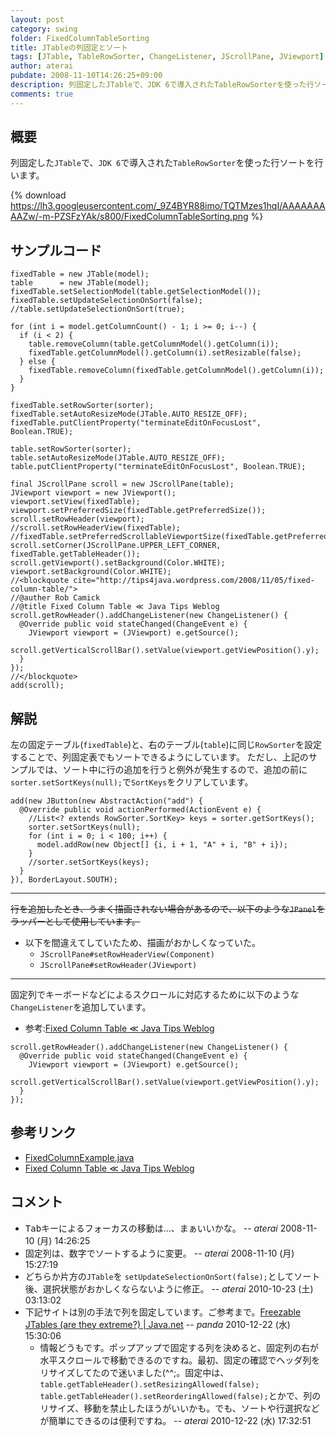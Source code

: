 ```yaml
---
layout: post
category: swing
folder: FixedColumnTableSorting
title: JTableの列固定とソート
tags: [JTable, TableRowSorter, ChangeListener, JScrollPane, JViewport]
author: aterai
pubdate: 2008-11-10T14:26:25+09:00
description: 列固定したJTableで、JDK 6で導入されたTableRowSorterを使った行ソートを行います。
comments: true
---
```

## 概要
列固定した`JTable`で、`JDK 6`で導入された`TableRowSorter`を使った行ソートを行います。

{% download https://lh3.googleusercontent.com/_9Z4BYR88imo/TQTMzes1hqI/AAAAAAAAAZw/-m-PZSFzYAk/s800/FixedColumnTableSorting.png %}

## サンプルコード
<pre class="prettyprint"><code>fixedTable = new JTable(model);
table      = new JTable(model);
fixedTable.setSelectionModel(table.getSelectionModel());
fixedTable.setUpdateSelectionOnSort(false);
//table.setUpdateSelectionOnSort(true);

for (int i = model.getColumnCount() - 1; i &gt;= 0; i--) {
  if (i &lt; 2) {
    table.removeColumn(table.getColumnModel().getColumn(i));
    fixedTable.getColumnModel().getColumn(i).setResizable(false);
  } else {
    fixedTable.removeColumn(fixedTable.getColumnModel().getColumn(i));
  }
}

fixedTable.setRowSorter(sorter);
fixedTable.setAutoResizeMode(JTable.AUTO_RESIZE_OFF);
fixedTable.putClientProperty("terminateEditOnFocusLost", Boolean.TRUE);

table.setRowSorter(sorter);
table.setAutoResizeMode(JTable.AUTO_RESIZE_OFF);
table.putClientProperty("terminateEditOnFocusLost", Boolean.TRUE);

final JScrollPane scroll = new JScrollPane(table);
JViewport viewport = new JViewport();
viewport.setView(fixedTable);
viewport.setPreferredSize(fixedTable.getPreferredSize());
scroll.setRowHeader(viewport);
//scroll.setRowHeaderView(fixedTable);
//fixedTable.setPreferredScrollableViewportSize(fixedTable.getPreferredSize());
scroll.setCorner(JScrollPane.UPPER_LEFT_CORNER, fixedTable.getTableHeader());
scroll.getViewport().setBackground(Color.WHITE);
viewport.setBackground(Color.WHITE);
//&lt;blockquote cite="http://tips4java.wordpress.com/2008/11/05/fixed-column-table/"&gt;
//@auther Rob Camick
//@title Fixed Column Table ≪ Java Tips Weblog
scroll.getRowHeader().addChangeListener(new ChangeListener() {
  @Override public void stateChanged(ChangeEvent e) {
    JViewport viewport = (JViewport) e.getSource();
    scroll.getVerticalScrollBar().setValue(viewport.getViewPosition().y);
  }
});
//&lt;/blockquote&gt;
add(scroll);
</code></pre>

## 解説
左の固定テーブル(`fixedTable`)と、右のテーブル(`table`)に同じ`RowSorter`を設定することで、列固定表でもソートできるようにしています。
ただし、上記のサンプルでは、ソート中に行の追加を行うと例外が発生するので、追加の前に`sorter.setSortKeys(null);`で`SortKeys`をクリアしています。

<pre class="prettyprint"><code>add(new JButton(new AbstractAction("add") {
  @Override public void actionPerformed(ActionEvent e) {
    //List&lt;? extends RowSorter.SortKey&gt; keys = sorter.getSortKeys();
    sorter.setSortKeys(null);
    for (int i = 0; i &lt; 100; i++) {
      model.addRow(new Object[] {i, i + 1, "A" + i, "B" + i});
    }
    //sorter.setSortKeys(keys);
  }
}), BorderLayout.SOUTH);
</code></pre>

- - - -
~~行を追加したとき、うまく描画されない場合があるので、以下のような`JPanel`をラッパーとして使用しています。~~

- 以下を間違えてしていたため、描画がおかしくなっていた。
    - `JScrollPane#setRowHeaderView(Component)`
    - `JScrollPane#setRowHeader(JViewport)`

<!-- dummy comment line for breaking list -->

- - - -
固定列でキーボードなどによるスクロールに対応するために以下のような`ChangeListener`を追加しています。

- 参考:[Fixed Column Table ≪ Java Tips Weblog](http://tips4java.wordpress.com/2008/11/05/fixed-column-table/)

<!-- dummy comment line for breaking list -->

<pre class="prettyprint"><code>scroll.getRowHeader().addChangeListener(new ChangeListener() {
  @Override public void stateChanged(ChangeEvent e) {
    JViewport viewport = (JViewport) e.getSource();
    scroll.getVerticalScrollBar().setValue(viewport.getViewPosition().y);
  }
});
</code></pre>

## 参考リンク
- [FixedColumnExample.java](http://www.google.com/search?q=FixedColumnExample.java)
- [Fixed Column Table ≪ Java Tips Weblog](http://tips4java.wordpress.com/2008/11/05/fixed-column-table/)

<!-- dummy comment line for breaking list -->

## コメント
- <kbd>Tab</kbd>キーによるフォーカスの移動は…、まぁいいかな。 -- *aterai* 2008-11-10 (月) 14:26:25
- 固定列は、数字でソートするように変更。 -- *aterai* 2008-11-10 (月) 15:27:19
- どちらか片方の`JTable`を `setUpdateSelectionOnSort(false);`としてソート後、選択状態がおかしくならないように修正。 -- *aterai* 2010-10-23 (土) 03:13:02
- 下記サイトは別の手法で列を固定しています。ご参考まで。[Freezable JTables (are they extreme?) | Java.net](http://weblogs.java.net/blog/elevy/archive/2009/01/freezable_jtabl.html) -- *panda* 2010-12-22 (水) 15:30:06
    - 情報どうもです。ポップアップで固定する列を決めると、固定列の右が水平スクロールで移動できるのですね。最初、固定の確認でヘッダ列をリサイズしてたので迷いました(^^;。固定中は、`table.getTableHeader().setResizingAllowed(false); table.getTableHeader().setReorderingAllowed(false);`とかで、列のリサイズ、移動を禁止したほうがいいかも。でも、ソートや行選択などが簡単にできるのは便利ですね。 -- *aterai* 2010-12-22 (水) 17:32:51

<!-- dummy comment line for breaking list -->
